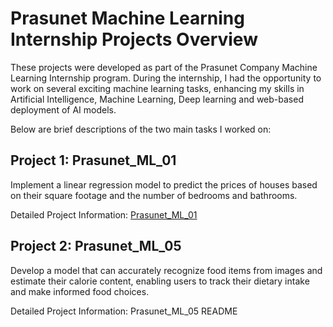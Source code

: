 # Prasunet Machine Learning Internship Projects Overview

These projects were developed as part of the Prasunet Company Machine Learning Internship program. 
During the internship, I had the opportunity to work on several exciting machine learning tasks, enhancing my skills in Artificial Intelligence, Machine Learning, Deep learning and web-based deployment of AI models.

Below are brief descriptions of the two main tasks I worked on:

## Project 1: Prasunet_ML_01
Implement a linear regression model to predict the prices of houses based on their square footage and the number of bedrooms and bathrooms.

Detailed Project Information: [Prasunet_ML_01](./Prasunet_ML_01/README.md)

## Project 2: Prasunet_ML_05
Develop a model that can accurately recognize food items from images and estimate their calorie content, enabling users to track their dietary intake and make informed food choices.

Detailed Project Information: Prasunet_ML_05 README
